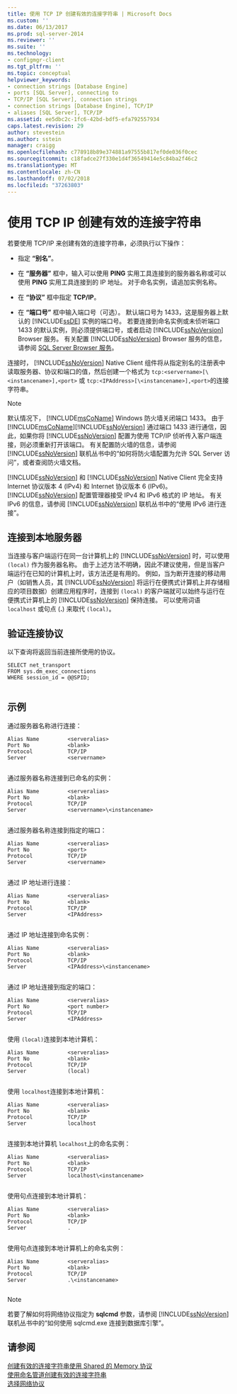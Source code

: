 ```yaml
---
title: 使用 TCP IP 创建有效的连接字符串 | Microsoft Docs
ms.custom: ''
ms.date: 06/13/2017
ms.prod: sql-server-2014
ms.reviewer: ''
ms.suite: ''
ms.technology:
- configmgr-client
ms.tgt_pltfrm: ''
ms.topic: conceptual
helpviewer_keywords:
- connection strings [Database Engine]
- ports [SQL Server], connecting to
- TCP/IP [SQL Server], connection strings
- connection strings [Database Engine], TCP/IP
- aliases [SQL Server], TCP/IP
ms.assetid: ee5dbc2c-1fc6-42bd-bdf5-efa792557934
caps.latest.revision: 29
author: stevestein
ms.author: sstein
manager: craigg
ms.openlocfilehash: c778918b89e374881a97555b817ef0de036f0cec
ms.sourcegitcommit: c18fadce27f330e1d4f36549414e5c84ba2f46c2
ms.translationtype: MT
ms.contentlocale: zh-CN
ms.lasthandoff: 07/02/2018
ms.locfileid: "37263803"
---
```

# <a name="creating-a-valid-connection-string-using-tcp-ip"></a>使用 TCP IP 创建有效的连接字符串
  若要使用 TCP/IP 来创建有效的连接字符串，必须执行以下操作：  
  
-   指定 **“别名”**。  
  
-   在 **“服务器”** 框中，输入可以使用 **PING** 实用工具连接到的服务器名称或可以使用 **PING** 实用工具连接到的 IP 地址。 对于命名实例，请追加实例名称。  
  
-   在 **“协议”** 框中指定 **TCP/IP**。  
  
-   在 **“端口号”** 框中输入端口号（可选）。 默认端口号为 1433，这是服务器上默认的 [!INCLUDE[ssDE](../../includes/ssde-md.md)] 实例的端口号。 若要连接到命名实例或未侦听端口 1433 的默认实例，则必须提供端口号，或者启动 [!INCLUDE[ssNoVersion](../../includes/ssnoversion-md.md)] Browser 服务。 有关配置 [!INCLUDE[ssNoVersion](../../includes/ssnoversion-md.md)] Browser 服务的信息，请参阅 [SQL Server Browser 服务](../../../2014/tools/configuration-manager/sql-server-browser-service.md)。  
  
 连接时， [!INCLUDE[ssNoVersion](../../includes/ssnoversion-md.md)] Native Client 组件将从指定别名的注册表中读取服务器、协议和端口的值，然后创建一个格式为 `tcp:<servername>[\<instancename>],<port>` 或 `tcp:<IPAddress>[\<instancename>],<port>`的连接字符串。  
  
> [!NOTE]  
>  默认情况下， [!INCLUDE[msCoName](../../includes/msconame-md.md)] Windows 防火墙关闭端口 1433。 由于 [!INCLUDE[msCoName](../../includes/msconame-md.md)][!INCLUDE[ssNoVersion](../../includes/ssnoversion-md.md)] 通过端口 1433 进行通信，因此，如果你将 [!INCLUDE[ssNoVersion](../../includes/ssnoversion-md.md)] 配置为使用 TCP/IP 侦听传入客户端连接，则必须重新打开该端口。 有关配置防火墙的信息，请参阅 [!INCLUDE[ssNoVersion](../../includes/ssnoversion-md.md)] 联机丛书中的“如何将防火墙配置为允许 SQL Server 访问”，或者查阅防火墙文档。  
  
 [!INCLUDE[ssNoVersion](../../includes/ssnoversion-md.md)] 和 [!INCLUDE[ssNoVersion](../../includes/ssnoversion-md.md)] Native Client 完全支持 Internet 协议版本 4 (IPv4) 和 Internet 协议版本 6 (IPv6)。 [!INCLUDE[ssNoVersion](../../includes/ssnoversion-md.md)] 配置管理器接受 IPv4 和 IPv6 格式的 IP 地址。 有关 IPv6 的信息，请参阅 [!INCLUDE[ssNoVersion](../../includes/ssnoversion-md.md)] 联机丛书中的“使用 IPv6 进行连接”。  
  
## <a name="connecting-to-the-local-server"></a>连接到本地服务器  
 当连接与客户端运行在同一台计算机上的 [!INCLUDE[ssNoVersion](../../includes/ssnoversion-md.md)] 时，可以使用 `(local)` 作为服务器名称。 由于上述方法不明确，因此不建议使用，但是当客户端运行在已知的计算机上时，该方法还是有用的。 例如，当为断开连接的移动用户（如销售人员，其 [!INCLUDE[ssNoVersion](../../includes/ssnoversion-md.md)] 将运行在便携式计算机上并存储相应的项目数据）创建应用程序时，连接到 `(local)` 的客户端就可以始终与运行在便携式计算机上的 [!INCLUDE[ssNoVersion](../../includes/ssnoversion-md.md)] 保持连接。 可以使用词语 `localhost` 或句点 (**.**) 来取代 `(local)`。  
  
## <a name="verifying-your-connection-protocol"></a>验证连接协议  
 以下查询将返回当前连接所使用的协议。  
  
```  
SELECT net_transport   
FROM sys.dm_exec_connections   
WHERE session_id = @@SPID;  
  
```  
  
## <a name="examples"></a>示例  
 通过服务器名称进行连接：  
  
```  
Alias Name         <serveralias>  
Port No            <blank>  
Protocol           TCP/IP  
Server             <servername>  
  
```  
  
 通过服务器名称连接到已命名的实例：  
  
```  
Alias Name         <serveralias>  
Port No            <blank>  
Protocol           TCP/IP  
Server             <servername>\<instancename>  
  
```  
  
 通过服务器名称连接到指定的端口：  
  
```  
Alias Name         <serveralias>  
Port No            <port>  
Protocol           TCP/IP  
Server             <servername>  
  
```  
  
 通过 IP 地址进行连接：  
  
```  
Alias Name         <serveralias>  
Port No            <blank>  
Protocol           TCP/IP  
Server             <IPAddress>  
  
```  
  
 通过 IP 地址连接到命名实例：  
  
```  
Alias Name         <serveralias>  
Port No            <blank>  
Protocol           TCP/IP  
Server             <IPAddress>\<instancename>  
  
```  
  
 通过 IP 地址连接到指定的端口：  
  
```  
Alias Name         <serveralias>  
Port No            <port number>  
Protocol           TCP/IP  
Server             <IPAddress>  
  
```  
  
 使用 `(local)`连接到本地计算机：  
  
```  
Alias Name         <serveralias>  
Port No            <blank>  
Protocol           TCP/IP  
Server             (local)  
  
```  
  
 使用 `localhost`连接到本地计算机：  
  
```  
Alias Name         <serveralias>  
Port No            <blank>  
Protocol           TCP/IP  
Server             localhost  
  
```  
  
 连接到本地计算机 `localhost`上的命名实例：  
  
```  
Alias Name         <serveralias>  
Port No            <blank>  
Protocol           TCP/IP  
Server             localhost\<instancename>  
  
```  
  
 使用句点连接到本地计算机：  
  
```  
Alias Name         <serveralias>  
Port No            <blank>  
Protocol           TCP/IP  
Server             .  
  
```  
  
 使用句点连接到本地计算机上的命名实例：  
  
```  
Alias Name         <serveralias>  
Port No            <blank>  
Protocol           TCP/IP  
Server             .\<instancename>  
  
```  
  
> [!NOTE]  
>  若要了解如何将网络协议指定为 **sqlcmd** 参数，请参阅 [!INCLUDE[ssNoVersion](../../includes/ssnoversion-md.md)] 联机丛书中的“如何使用 sqlcmd.exe 连接到数据库引擎”。  
  
## <a name="see-also"></a>请参阅  
 [创建有效的连接字符串使用 Shared 的 Memory 协议](../../../2014/tools/configuration-manager/creating-a-valid-connection-string-using-shared-memory-protocol.md)   
 [使用命名管道创建有效的连接字符串](../../../2014/tools/configuration-manager/creating-a-valid-connection-string-using-named-pipes.md)   
 [选择网络协议](../../../2014/tools/configuration-manager/choosing-a-network-protocol.md)  
  
  
